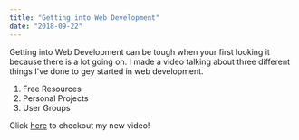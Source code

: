 ```yaml
---
title: "Getting into Web Development"
date: "2018-09-22"
---
```

Getting into Web Development can be tough when your first looking it because there is a lot going on. I made a video talking about three different things I've done to gey started in web development.

1. Free Resources
2. Personal Projects
3. User Groups

Click [here](https://youtu.be/CuneXTfXRic) to checkout my new video!